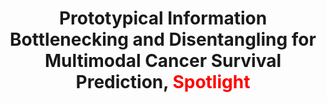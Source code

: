 ---
title: "Prototypical Information Bottlenecking and Disentangling for Multimodal Cancer Survival Prediction, <font color=red>Spotlight</font>"
authors: "Yilan Zhang&#42;, Yingxue Xu&#42;, Jianqi Chen, Fengying Xie#, Hao Chen#." 
pub_date: "2024-05-07"
image: "/static/img/pub/2024_pibd.png" 
conf:
  - name: "ICLR"
    url: "https://arxiv.org/abs/2401.01646"
github:
  - url: "zylbuaa/pibd"
---